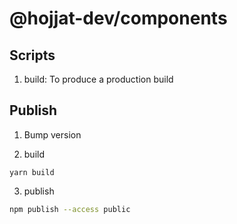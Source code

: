 # @hojjat-dev/components

## Scripts

1. build: To produce a production build


## Publish
1. Bump version

2. build
```
yarn build
```

3. publish
```sh
npm publish --access public
```